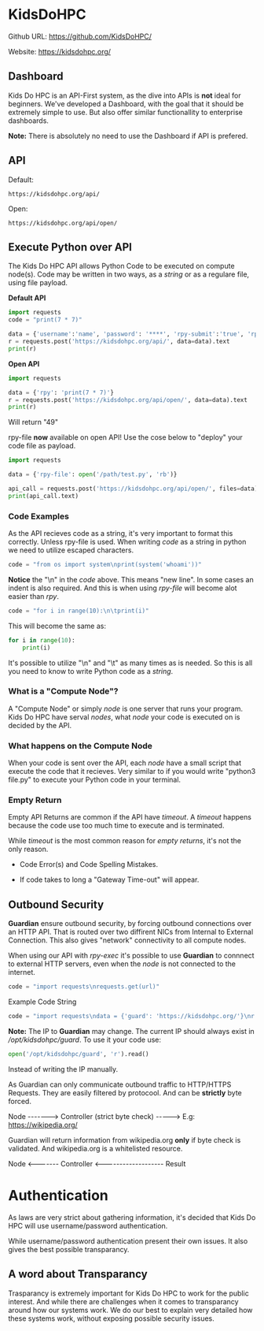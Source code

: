 # KidsDoHPC

Github URL: https://github.com/KidsDoHPC/

Website: https://kidsdohpc.org/

## Dashboard

Kids Do HPC is an API-First system, as the dive into APIs is **not** ideal for beginners.
We've developed a Dashboard, with the goal that it should be extremely simple to use.
But also offer similar functionallity to enterprise dashboards.

**Note:** There is absolutely no need to use the Dashboard if API is prefered.

## API

Default: 

```
https://kidsdohpc.org/api/
```

Open:

```
https://kidsdohpc.org/api/open/
```

## Execute Python over API
The Kids Do HPC API allows Python Code to be executed on compute node(s).
Code may be written in two ways, as a *string* or as a regulare file, using file payload.

**Default API**

```python
import requests
code = "print(7 * 7)"

data = {'username':'name', 'password': '****', 'rpy-submit':'true', 'rpy': code, 'rpy-exec':'true'}
r = requests.post('https://kidsdohpc.org/api/', data=data).text
print(r)
```

**Open API** 

```python
import requests

data = {'rpy': 'print(7 * 7)'}
r = requests.post('https://kidsdohpc.org/api/open/', data=data).text
print(r)
```

Will return "49"

rpy-file **now** available on open API! Use the cose below to "deploy" your code file as payload.

```python
import requests

data = {'rpy-file': open('/path/test.py', 'rb')}

api_call = requests.post('https://kidsdohpc.org/api/open/', files=data)
print(api_call.text)

```

### Code Examples
As the API recieves code as a string, it's very important to format this correctly. Unless rpy-file is used. When writing *code* as a string in python we need to utilize escaped characters.

```python
code = "from os import system\nprint(system('whoami'))"
```

**Notice** the "\n" in the *code* above. This means "new line". In some cases an indent is also required. And this is when using *rpy-file* will become alot easier than *rpy*.

```python
code = "for i in range(10):\n\tprint(i)"
```

This will become the same as:

```python
for i in range(10):
    print(i)
```

It's possible to utilize "\n" and "\t" as many times as is needed. So this is all you need to know to write Python code as a *string*.

### What is a "Compute Node"?
A "Compute Node" or simply *node* is one server that runs your program.
Kids Do HPC have serval *nodes*, what *node* your code is executed on is decided by the API.

### What happens on the Compute Node
When your code is sent over the API, each *node* have a small script that execute the code that it recieves. Very similar to if you would write "python3 file.py" to execute your Python code in your terminal.

### Empty Return
Empty API Returns are common if the API have *timeout*. A *timeout* happens because the code use too much time to execute and is terminated.

While *timeout* is the most common reason for *empty returns*, it's not the only reason.

- Code Error(s) and Code Spelling Mistakes.

- If code takes to long a "Gateway Time-out" will appear.

## Outbound Security

**Guardian** ensure outbound security, by forcing outbound connections over an HTTP API.
That is routed over two diffirent NICs from Internal to External Connection. This also gives "network" connectivity to all compute nodes.

When using our API with *rpy-exec* it's possible to use **Guardian** to connnect to external HTTP servers, even when the *node* is not connected to the internet.

```python
code = "import requests\nrequests.get(url)"
```

Example Code String

```python
code = "import requests\ndata = {'guard': 'https://kidsdohpc.org/'}\nr = requests.post('http://10.0.1.19/', data=data).text\nprint(r)"
```

**Note:** The IP to **Guardian** may change. The current IP should always exist in */opt/kidsdohpc/guard*. To use it your code use:

```python
open('/opt/kidsdohpc/guard', 'r').read()
```

Instead of writing the IP manually.

As Guardian can only communicate outbound traffic to HTTP/HTTPS Requests. They are easily filtered by protocool. And can be **strictly** byte forced.

Node -------> Controller (strict byte check) -----> E.g: https://wikipedia.org/

Guardian will return information from wikipedia.org **only** if byte check is validated. And wikipedia.org is a whitelisted resource.

Node <------- Controller <------------------- Result

# Authentication

As laws are very strict about gathering information, it's decided that Kids Do HPC will use username/password authentication.

While username/password authentication present their own issues. It also gives the best possible transparancy.

## A word about Transparancy

Trasparancy is extremely important for Kids Do HPC to work for the public interest.
And while there are challenges when it comes to transparancy around how our systems work.
We do our best to explain very detailed how these systems work, without exposing possible security issues.